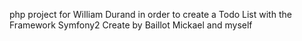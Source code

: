 php project for William Durand in order to create a Todo List with the Framework Symfony2
Create by Baillot Mickael and myself 
